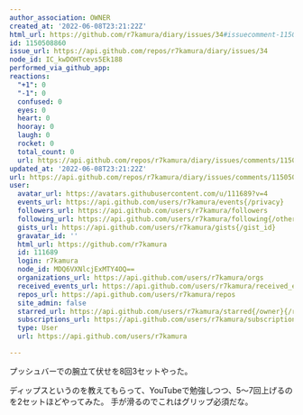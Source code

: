 ```yaml
---
author_association: OWNER
created_at: '2022-06-08T23:21:22Z'
html_url: https://github.com/r7kamura/diary/issues/34#issuecomment-1150508860
id: 1150508860
issue_url: https://api.github.com/repos/r7kamura/diary/issues/34
node_id: IC_kwDOHTcevs5Ek188
performed_via_github_app: 
reactions:
  "+1": 0
  "-1": 0
  confused: 0
  eyes: 0
  heart: 0
  hooray: 0
  laugh: 0
  rocket: 0
  total_count: 0
  url: https://api.github.com/repos/r7kamura/diary/issues/comments/1150508860/reactions
updated_at: '2022-06-08T23:21:22Z'
url: https://api.github.com/repos/r7kamura/diary/issues/comments/1150508860
user:
  avatar_url: https://avatars.githubusercontent.com/u/111689?v=4
  events_url: https://api.github.com/users/r7kamura/events{/privacy}
  followers_url: https://api.github.com/users/r7kamura/followers
  following_url: https://api.github.com/users/r7kamura/following{/other_user}
  gists_url: https://api.github.com/users/r7kamura/gists{/gist_id}
  gravatar_id: ''
  html_url: https://github.com/r7kamura
  id: 111689
  login: r7kamura
  node_id: MDQ6VXNlcjExMTY4OQ==
  organizations_url: https://api.github.com/users/r7kamura/orgs
  received_events_url: https://api.github.com/users/r7kamura/received_events
  repos_url: https://api.github.com/users/r7kamura/repos
  site_admin: false
  starred_url: https://api.github.com/users/r7kamura/starred{/owner}{/repo}
  subscriptions_url: https://api.github.com/users/r7kamura/subscriptions
  type: User
  url: https://api.github.com/users/r7kamura

---
```

プッシュバーでの腕立て伏せを8回3セットやった。

ディップスというのを教えてもらって、YouTubeで勉強しつつ、5～7回上げるのを2セットほどやってみた。
手が滑るのでこれはグリップ必須だな。